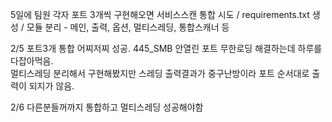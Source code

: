 5일에 팀원 각자 포트 3개씩 구현해오면 서비스스캔 통합 시도 / requirements.txt 생성 / 모듈 분리 - 메인, 출력, 옵션, 멀티스레딩, 통합스캐너 등

2/5 포트3개 통합 어찌저찌 성공. 445_SMB 안열린 포트 무한로딩 해결하는데 하루를 다잡아먹음.  
    멀티스레딩 분리해서 구현해봤지만 스레딩 출력결과가 중구난방이라 포트 순서대로 출력이 되지가 않음. 
    
2/6 다른분들꺼까지 통합하고 멀티스레딩 성공해야함
